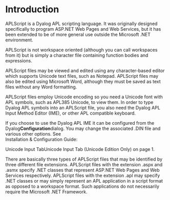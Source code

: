 # Introduction

APLScript is a Dyalog APL scripting language. It was originally designed specifically to program ASP.NET Web Pages and Web Services, but it has been extended to be of more general use outside the Microsoft .NET environment.

APLScript is not workspace oriented (although you can call workspaces from it) but is simply a character file containing function bodies and expressions.

APLScript files may be viewed and edited using any character-based editor which supports Unicode text files, such as Notepad. APLScript files may also be edited using Microsoft Word, although they must be saved as text files without any Word formatting.

APLScript files employ Unicode encoding so you need a Unicode font with APL symbols, such as APL385 Unicode, to view them. In order to type Dyalog APL symbols into an APLScript file, you also need the Dyalog APL Input Method Editor (IME), or other APL compatible keyboard.

If you choose to use the Dyalog APL IME it can be configured from the Dyalog**Configuration**dialog. You may change the associated .DIN file and various other options. See  
Installation & Configuration Guide: 

Unicode Input TabUnicode Input Tab (Unicode Edition Only) on page 1.

There are basically three types of APLScript files that may be identified by three different file extensions. APLScript files with the extension .aspx and .asmx specify .NET classes that represent ASP.NET Web Pages and Web Services respectively. APLScript files with the extension .apl may specify .NET classes or may simply represent an APL application in a script format as opposed to a workspace format. Such applications do not necessarily require the Microsoft .NET Framework.
